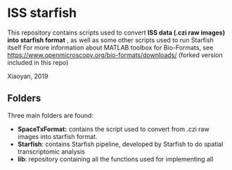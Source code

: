 # ISS starfish

This repository contains scripts used to convert **ISS data (.czi raw images) into starfish format** , as well as some other scripts used to run Starfish itself 
For more information about MATLAB toolbox for Bio-Formats, see https://www.openmicroscopy.org/bio-formats/downloads/ (forked version included in this repo)

Xiaoyan, 2019


## Folders
Three main folders are found:
- **SpaceTxFormat:** contains the script used to convert from .czi raw images into starfish format.
- **Starfish**: contains Starfish pipeline, developed by Starfish to do spatial transcriptomic analysis
- **lib**: repository containing all the functions used for implementing all
